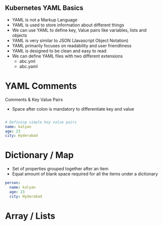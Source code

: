 ## Kubernetes YAML Basics
- YAML is not a Markup Language
- YAML is used to store information about different things
- We can use YAML  to define key, Value pairs like variables, lists and objects
- YAML is very similar to JSON (Javascript Object Notation)
- YAML primarily focuses on readability and user friendliness
- YAML is designed to be clean and easy to read
- We can define YAML files with two different extensions
    - abc.yml
    - abc.yaml


# YAML Comments
Comments & Key Value Pairs
- Space after colon is mandatory to differentiate key and value

```yml

# Defining simple key value pairs
name: kalyan
age: 23
city: Hyderabad

```
# Dictionary / Map
- Set of properties grouped together after an item
- Equal amount of blank space required for all the items under a dictionary

```yml
person:
  name: kalyan
  age: 23
  city: Hyderabad
```

#  Array / Lists
